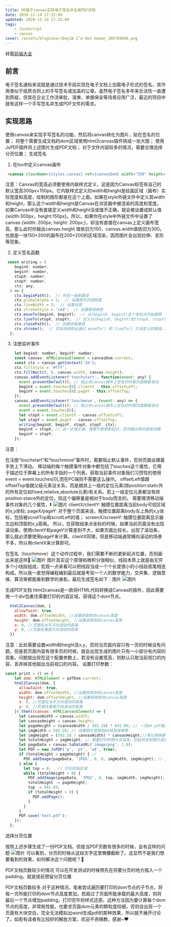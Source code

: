 ```yaml
---
title: H5基于canvas实现电子签名并生成PDF文档
date: 2020-12-14 17:15:09
updated: 2020-12-14 17:15:09
tags:
    - JavaScript
    - canvas
cover: /assets/blogCover/Day18 I’m Not Human_100789898.png
---
```


转载[前端大全](https://mp.weixin.qq.com/s/OTFufemlMW7XhjS2zIrHhw)

## 前言
电子签名通俗来说就是通过技术手段实现在电子文档上加载电子形式的签名，其作用类似于纸质合同上的手写签名或加盖的公章。虽然电子签名多年来合法性一直遭到质疑，但其在企业工作流审批、请柬、单据保全等场景应用广泛，最近的项目中就有这样一个手写签名并生成PDF文件的需求。

## 实现思路

使用canvas来实现手写签名的功能，然后将canvas转化为图片，贴在签名的位置；
将整个需要生成文档的dom区域使用html2canvas插件转成一张大图；
使用JsPDF插件将上述图片生成PDF文档；
对于文件内容较多的情况，需要合理选择分页位置；
生成签名
1. 在tsx中定义canvas画布
~~~html
 <canvas className={styles.canvas} ref={canvasDom} width="350" height="150" />
~~~
注意：Canvas的宽高必须要使用内联样式定义，这是因为Canvas标签有自己的默认宽高300px×150px。它内联样式定义的width和height是绘画区域（画布）实际宽度和高度，绘制的图形都是在这个上面。如果在style外链文件中定义其width和height，那么这个width和height是Canvas在浏览器中被渲染的高度和宽度。如果Canvas中没有直接定义width和height没或值不正确，就会被设置成默认值{width:300px，height:150px}。所以，如果你在style中外链文件中设置了canvas {width: 200px; height: 200px;}，却没有直接在canvas上定义画布宽高，那么此时你输出canvas.height 值依旧为150，canvas.width值依旧为300。也就是一块150×300的画布在200×200的区域渲染，因而图片会出现拉伸、变形等现象。

2. 定义签名函数
~~~js
 const writing = (
    beginX: number,
    beginY: number,
    stopX: number,
    stopY: number,
    ctx: any,
  ) => {
    ctx.beginPath();  // 开启一条新路径
    ctx.globalAlpha = 1;  // 设置图片的透明度
    ctx.lineWidth = 3;  // 设置线宽
    ctx.strokeStyle = 'red';  // 设置路径颜色
    ctx.moveTo(beginX, beginY);  // 从(beginX, beginY)这个坐标点开始画图
    ctx.lineTo(stopX, stopY);  // 定义从(beginX, beginY)到(stopX, stopY)的线条（该方法不会创建线条）
    ctx.closePath();  // 创建该条路径
    ctx.stroke();  // 实际地绘制出通过 moveTo() 和 lineTo() 方法定义的路径。默认颜色是黑色。
  };
~~~
3. 注册监听事件
~~~js
    let beginX: number, beginY: number;
    const canvas: HTMLCanvasElement = canvasDom.current;
    const ctx = canvas.getContext('2d');
    ctx.fillStyle = '#fff';
    ctx.fillRect(0, 0, canvas.width, canvas.height);
    canvas.addEventListener('touchstart', function(event: any) {
      event.preventDefault(); // 阻止在canvas画布上签名的时候页面跟着滚动
      beginX = event.touches[0].clientX - this.offsetLeft; 
      beginY = event.touches[0].pageY - this.offsetTop;
    });
    canvas.addEventListener('touchmove', (event: any) => {
      event.preventDefault(); // 阻止在canvas画布上签名的时候页面跟着滚动
      event = event.touches[0];
      let stopX = event.clientX - canvas.offsetLeft;
      let stopY = event.pageY - canvas.offsetTop;
      writing(beginX, beginY, stopX, stopY, ctx);
      beginX = stopX; // 这一步很关键，需要不断更新起点，否则画出来的是射线簇
      beginY = stopY;
    });
~~~
注意：

在注册“touchstart”和“touchmove”事件时，需要阻止默认事件，否则页面会跟着手势上下滑动。
移动端的每个触摸事件对象中都包括了touches这个属性，它用于描述位于屏幕上的所有手指的一个列表，获取当前事件对象我们习惯性的使用event = event.touches[0],而在PC端则不需要这么操作。
offsetLeft值跟offsetTop值跟父级元素没关系，而是跟其上一级的定位元素(除position:static外的所有定位如fixed,relative,absolute元素)有关系。若上一级定位元素都没有除position:staice外的定位，则这个偏移量是相对于body而言的。
需要理清移动端事件对象的几个属性，⏬
![图片](/assets/blogImg/h5-canvas-electric-sign2pdf-2.jpg)
clientX/clientY: 触摸位置距离当前body可视区域的x,y坐标;
pageX/pageY: 对于整个页面来说，触摸位置距离body左上角的x,y坐标，包括被scrollTop和scrollLeft的值；
screenX/screenY: 触摸位置距离显示器左边和顶部的x,y距离。
所以，在获取结束点坐标的时候，如果当前页面没有出现滚动条，使用clientY和pageY计算差别不大，如果页面比较长，出现了滚动条，那么就必须要使用pageY来计算。clientX同理，但是移动端通常横向滚动的场景不多，所以用clientX来计算即可。


在签名（touchmove）这个动作过程中，我们需要不断的更新起点位置，否则画出来是这样🔽
![图片](/assets/blogImg/h5-canvas-electric-sign2pdf1.jpg)
图片其实这个原理和微积分很相似，线段本质上就是由无穷多个小线段组成，宏观一点来看可以把线段当成一个个长度很小的小线段首尾相连构成。所以我一直觉得编程编到最后就是考验一个人的数学能力，交并集、逻辑思维、算法等都能看到数学的身影。最后生成签名如下：图片
![图片](/assets/blogImg/h5-canvas-electric-sign2pdf.png)

生成PDF文档
html2canvas是一款将HTML代码转换成Canvas的插件，因此需要用一个div包裹住需要打印的内容区域，获得这个dom节点。
~~~js
  html2Canvas(dom, {
    allowTaint: true,
    width: dom.offsetWidth, //设置获取到的canvas宽度
    height: dom.offsetHeight, //设置获取到的canvas高度
    x: 0, //页面在水平方向滚动的距离
    y: 0, //页面在垂直方向滚动的距离
  })
~~~
注意：此处需要设置width和height及x,y，否则当页面内容只有一页的时候没有问题，但是若页面内容有很多页的时候，就会出现生成的图片只有一小部分有内容的现象。问题就出现在这个配置参数上，若没有设置宽高，则默认只取当前视口的内容，丢弃掉其他超出当前视口的内容。
设置打印参数：
~~~js
const print = () => {
    let dom: HTMLElement = pdfDom.current;
    html2Canvas(dom, {
      allowTaint: true,
      width: dom.offsetWidth, //设置获取到的canvas宽度
      height: dom.offsetHeight, //设置获取到的canvas高度
      x: 0, //页面在水平方向滚动的距离
      y: 0, //页面在垂直方向滚动的距离
    }).then((canvas: HTMLCanvasElement) => {
      let canvasWidth = canvas.width;
      let canvasHeight = canvas.height;
      let pageHeight = (canvasWidth / 592.28) * 841.89; // 一页A4 pdf能显示的canvas高度
      let imgWidth = 595.28; // 设置图片宽度和A4纸宽度相等
      let imgHeight = (592.28 / canvasWidth) * canvasHeight;//等比例换算成A4纸的高度
      let totalHeight = imgHeight; // 需要打印的图片总高度，初始状态和图片高度相等
      let pageData = canvas.toDataURL('image/png', 1.0);
      let PDF = new JsPDF('p', 'pt', 'a4', true);
      if (totalHeight < pageHeight) { //
        PDF.addImage(pageData, 'JPEG', 0, 0, imgWidth, imgHeight); // 从顶部开始打印
      } else {
        let top = 0;   // 打印初始区域
        while (totalHeight > 0) {
          PDF.addImage(pageData, 'JPEG', 0, top, imgWidth, imgHeight);  // 从图片顶部往下top位置开始打印
          totalHeight -= pageHeight;
          top -= 841.89;
          if (totalHeight > 0) {
            PDF.addPage();
          }
        }
      }
      PDF.save('test.pdf');
    });
  };
~~~
选择分页位置

按照上述步骤生成了一份PDF文档，但是当PDF页数有很多的时候，会有这样的问题
![图片](/assets/blogImg/h5-canvas-electric-sign2pdf3.png)
可以看到，分页的时候从这段文字这里懒腰截断了。这显然不是我们想要看到的效果，如何解决这个问题呢？🤔

PDF文档页数较少的情况
可以在开发测试的时候预先在将要分页的地方插入一个padding，就是提前预留分页位置

PDF文档页数较多
对于这种情况，笔者尝试遍历要打印的dom节点的子节点，将每一页所能打印的dom节点高度累加，若超过了页面所能承载的最大高度，则将最后一个节点增加padding，打印完毕将样式还原。这种方法因为要计算每个dom节点的高度，非常耗性能，也要求页面dom元素的颗粒度较细，否则会出现一个页面有大块空白，完全无法模拟出word生成pdf的那种效果，所以就不展开讨论了。如若有读者有比较好的解放方案，欢迎不吝赐教，感谢~❤️